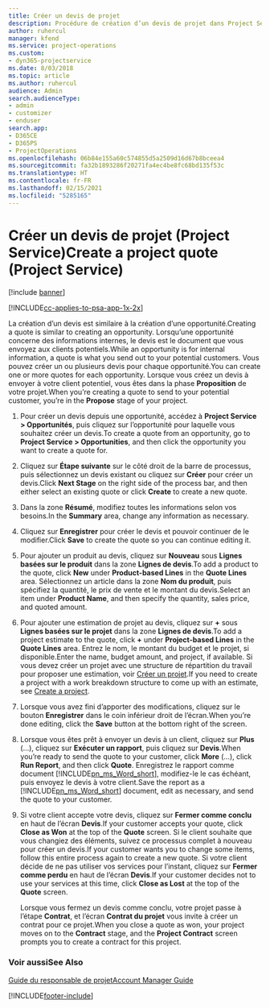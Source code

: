 ```yaml
---
title: Créer un devis de projet
description: Procédure de création d’un devis de projet dans Project Service
author: ruhercul
manager: kfend
ms.service: project-operations
ms.custom:
- dyn365-projectservice
ms.date: 8/03/2018
ms.topic: article
ms.author: ruhercul
audience: Admin
search.audienceType:
- admin
- customizer
- enduser
search.app:
- D365CE
- D365PS
- ProjectOperations
ms.openlocfilehash: 06b84e155a60c574855d5a2509d16d67b8bceea4
ms.sourcegitcommit: fa32b1893286f20271fa4ec4be8fc68bd135f53c
ms.translationtype: HT
ms.contentlocale: fr-FR
ms.lasthandoff: 02/15/2021
ms.locfileid: "5285165"
---
```

# <a name="create-a-project-quote-project-service"></a><span data-ttu-id="1e02d-103">Créer un devis de projet (Project Service)</span><span class="sxs-lookup"><span data-stu-id="1e02d-103">Create a project quote (Project Service)</span></span>

[!include [banner](../includes/psa-now-project-operations.md)]

[!INCLUDE[cc-applies-to-psa-app-1x-2x](../includes/cc-applies-to-psa-app-1x-2x.md)]

<span data-ttu-id="1e02d-104">La création d’un devis est similaire à la création d’une opportunité.</span><span class="sxs-lookup"><span data-stu-id="1e02d-104">Creating a quote is similar to creating an opportunity.</span></span> <span data-ttu-id="1e02d-105">Lorsqu’une opportunité concerne des informations internes, le devis est le document que vous envoyez aux clients potentiels.</span><span class="sxs-lookup"><span data-stu-id="1e02d-105">While an opportunity is for internal information, a quote is what you send out to your potential customers.</span></span> <span data-ttu-id="1e02d-106">Vous pouvez créer un ou plusieurs devis pour chaque opportunité.</span><span class="sxs-lookup"><span data-stu-id="1e02d-106">You can create one or more quotes for each opportunity.</span></span> <span data-ttu-id="1e02d-107">Lorsque vous créez un devis à envoyer à votre client potentiel, vous êtes dans la phase **Proposition** de votre projet.</span><span class="sxs-lookup"><span data-stu-id="1e02d-107">When you’re creating a quote to send to your potential customer, you’re in the **Propose** stage of your project.</span></span>  
  
1. <span data-ttu-id="1e02d-108">Pour créer un devis depuis une opportunité, accédez à **Project Service > Opportunités**, puis cliquez sur l’opportunité pour laquelle vous souhaitez créer un devis.</span><span class="sxs-lookup"><span data-stu-id="1e02d-108">To create a quote from an opportunity, go to **Project Service > Opportunities**, and then click the opportunity you want to create a quote for.</span></span>  
  
2. <span data-ttu-id="1e02d-109">Cliquez sur **Étape suivante** sur le côté droit de la barre de processus, puis sélectionnez un devis existant ou cliquez sur **Créer** pour créer un devis.</span><span class="sxs-lookup"><span data-stu-id="1e02d-109">Click **Next Stage** on the right side of the process bar, and then either select an existing quote or click **Create** to create a new quote.</span></span>  
  
3. <span data-ttu-id="1e02d-110">Dans la zone **Résumé**, modifiez toutes les informations selon vos besoins.</span><span class="sxs-lookup"><span data-stu-id="1e02d-110">In the **Summary** area, change any information as necessary.</span></span>  
  
4. <span data-ttu-id="1e02d-111">Cliquez sur **Enregistrer** pour créer le devis et pouvoir continuer de le modifier.</span><span class="sxs-lookup"><span data-stu-id="1e02d-111">Click **Save** to create the quote so you can continue editing it.</span></span>  
  
5. <span data-ttu-id="1e02d-112">Pour ajouter un produit au devis, cliquez sur **Nouveau** sous **Lignes basées sur le produit** dans la zone **Lignes de devis**.</span><span class="sxs-lookup"><span data-stu-id="1e02d-112">To add a product to the quote, click **New** under **Product-based Lines** in the **Quote Lines** area.</span></span> <span data-ttu-id="1e02d-113">Sélectionnez un article dans la zone **Nom du produit**, puis spécifiez la quantité, le prix de vente et le montant du devis.</span><span class="sxs-lookup"><span data-stu-id="1e02d-113">Select an item under **Product Name**, and then specify the quantity, sales price, and quoted amount.</span></span>  
  
6. <span data-ttu-id="1e02d-114">Pour ajouter une estimation de projet au devis, cliquez sur **+** sous **Lignes basées sur le projet** dans la zone **Lignes de devis**.</span><span class="sxs-lookup"><span data-stu-id="1e02d-114">To add a project estimate to the quote, click **+** under **Project-based Lines** in the **Quote Lines** area.</span></span> <span data-ttu-id="1e02d-115">Entrez le nom, le montant du budget et le projet, si disponible.</span><span class="sxs-lookup"><span data-stu-id="1e02d-115">Enter the name, budget amount, and project, if available.</span></span> <span data-ttu-id="1e02d-116">Si vous devez créer un projet avec une structure de répartition du travail pour proposer une estimation, voir [Créer un projet](../psa/create-project.md).</span><span class="sxs-lookup"><span data-stu-id="1e02d-116">If you need to create a project with a work breakdown structure to come up with an estimate, see [Create a project](../psa/create-project.md).</span></span>  
  
7. <span data-ttu-id="1e02d-117">Lorsque vous avez fini d’apporter des modifications, cliquez sur le bouton **Enregistrer** dans le coin inférieur droit de l’écran.</span><span class="sxs-lookup"><span data-stu-id="1e02d-117">When you’re done editing, click the **Save** button at the bottom right of the screen.</span></span>  
  
8. <span data-ttu-id="1e02d-118">Lorsque vous êtes prêt à envoyer un devis à un client, cliquez sur **Plus** (…), cliquez sur **Exécuter un rapport**, puis cliquez sur **Devis**.</span><span class="sxs-lookup"><span data-stu-id="1e02d-118">When you’re ready to send the quote to your customer, click **More** (…), click **Run Report**, and then click **Quote**.</span></span> <span data-ttu-id="1e02d-119">Enregistrez le rapport comme document [!INCLUDE[pn_ms_Word_short](../includes/pn-ms-word-short.md)], modifiez-le le cas échéant, puis envoyez le devis à votre client.</span><span class="sxs-lookup"><span data-stu-id="1e02d-119">Save the report as a [!INCLUDE[pn_ms_Word_short](../includes/pn-ms-word-short.md)] document, edit as necessary, and send the quote to your customer.</span></span>  
  
9. <span data-ttu-id="1e02d-120">Si votre client accepte votre devis, cliquez sur **Fermer comme conclu** en haut de l’écran **Devis**.</span><span class="sxs-lookup"><span data-stu-id="1e02d-120">If your customer accepts your quote, click **Close as Won** at the top of the **Quote** screen.</span></span> <span data-ttu-id="1e02d-121">Si le client souhaite que vous changiez des éléments, suivez ce processus complet à nouveau pour créer un devis.</span><span class="sxs-lookup"><span data-stu-id="1e02d-121">If your customer wants you to change some items, follow this entire process again to create a new quote.</span></span> <span data-ttu-id="1e02d-122">Si votre client décide de ne pas utiliser vos services pour l’instant, cliquez sur **Fermer comme perdu** en haut de l’écran **Devis**.</span><span class="sxs-lookup"><span data-stu-id="1e02d-122">If your customer decides not to use your services at this time, click **Close as Lost** at the top of the **Quote** screen.</span></span>  
  
   <span data-ttu-id="1e02d-123">Lorsque vous fermez un devis comme conclu, votre projet passe à l’étape **Contrat**, et l’écran **Contrat du projet** vous invite à créer un contrat pour ce projet.</span><span class="sxs-lookup"><span data-stu-id="1e02d-123">When you close a quote as won, your project moves on to the **Contract** stage, and the **Project Contract** screen prompts you to create a contract for this project.</span></span>  
  
### <a name="see-also"></a><span data-ttu-id="1e02d-124">Voir aussi</span><span class="sxs-lookup"><span data-stu-id="1e02d-124">See Also</span></span>  
 [<span data-ttu-id="1e02d-125">Guide du responsable de projet</span><span class="sxs-lookup"><span data-stu-id="1e02d-125">Account Manager Guide</span></span>](../psa/account-manager-guide.md)


[!INCLUDE[footer-include](../includes/footer-banner.md)]